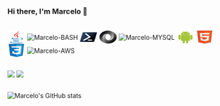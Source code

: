### Hi there, I'm Marcelo 👋
<!--**MarceloXavier10/MarceloXavier10** is a ✨ _special_ ✨ repository because its `README.md` (this file) appears on your GitHub profile.-->
<div style="display: inline_block"><br>
  <img align="center" alt="Marcelo-JAVA" height="30" width="40" src="https://raw.githubusercontent.com/devicons/devicon/master/icons/java/java-original.svg">    
  <img align="center" alt="Marcelo-BASH" height="30" width="40" src="https://cdn.jsdelivr.net/gh/devicons/devicon@latest/icons/bash/bash-original.svg">
  <img align="center" alt="Marcelo-SHELL" height="30" width="40" src="https://raw.githubusercontent.com/devicons/devicon/master/icons/powershell/powershell-original.svg">
  <img align="center" alt="Marcelo-JSON" height="30" width="40" src="https://raw.githubusercontent.com/devicons/devicon/master/icons/json/json-original.svg">
  <img align="center" alt="Marcelo-MYSQL" height="30" width="40" src="https://cdn.jsdelivr.net/gh/devicons/devicon@latest/icons/mysql/mysql-original.svg">
  <img align="center" alt="Marcelo-ANDROID" height="30" width="40" src="https://raw.githubusercontent.com/devicons/devicon/master/icons/android/android-original.svg">
  <img align="center" alt="Marcelo-HTML" height="30" width="40" src="https://raw.githubusercontent.com/devicons/devicon/master/icons/html5/html5-original.svg">
  <img align="center" alt="Marcelo-CSS" height="30" width="40" src="https://raw.githubusercontent.com/devicons/devicon/master/icons/css3/css3-original.svg">
  <img align="center" alt="Marcelo-AWS" height="30" width="40" src="https://cdn.jsdelivr.net/gh/devicons/devicon@latest/icons/amazonwebservices/amazonwebservices-plain-wordmark.svg">
</div>

##
<div> 
  <a href = "mailto:marceloxavierpt@gmail.com"><img src="https://img.shields.io/badge/-Gmail-%23333?style=for-the-badge&logo=gmail&logoColor=white" target="_blank"></a>
  <a href="https://www.linkedin.com/in/marceloxavier10/" target="_blank"><img src="https://img.shields.io/badge/-LinkedIn-%230077B5?style=for-the-badge&logo=linkedin&logoColor=white" target="_blank"></a> 
</div>

##
![Marcelo's GitHub stats](https://github-readme-stats.vercel.app/api?username=marceloxavier10&show_icons=truetheme=dark_all_commits=truecount_private=true"/)
